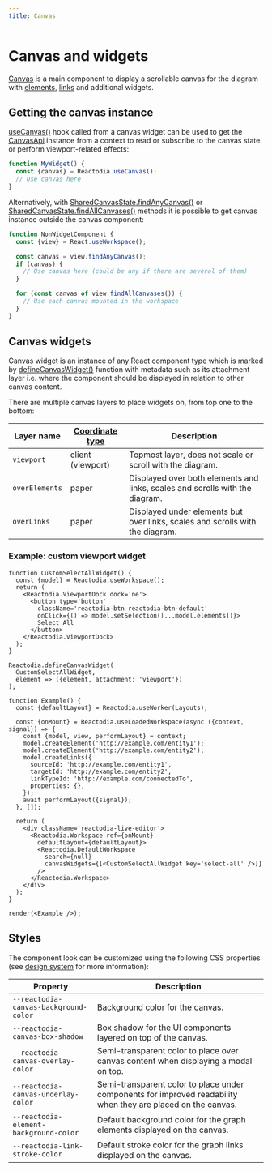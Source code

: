 ```yaml
---
title: Canvas
---
```


# Canvas and widgets

[Canvas](/docs/api/workspace/functions/Canvas) is a main component to display a scrollable canvas for the diagram with [elements](/docs/concepts/graph-model.md), [links](/docs/concepts/graph-model.md) and additional widgets.

## Getting the canvas instance

[useCanvas()](/docs/api/workspace/functions/useCanvas) hook called from a canvas widget can be used to get the [CanvasApi](/docs/api/workspace/interfaces/CanvasApi) instance from a context to read or subscribe to the canvas state or perform viewport-related effects:

```ts
function MyWidget() {
  const {canvas} = Reactodia.useCanvas();
  // Use canvas here
}
```

Alternatively, with [SharedCanvasState.findAnyCanvas()](/docs/api/workspace/classes/SharedCanvasState.md#findanycanvas) or [SharedCanvasState.findAllCanvases()](/docs/api/workspace/classes/SharedCanvasState.md#findallcanvases) methods it is possible to get canvas instance outside the canvas component:

```ts
function NonWidgetComponent {
  const {view} = React.useWorkspace();

  const canvas = view.findAnyCanvas();
  if (canvas) {
    // Use canvas here (could be any if there are several of them)
  }

  for (const canvas of view.findAllCanvases()) {
    // Use each canvas mounted in the workspace
  }
}
```

## Canvas widgets

Canvas widget is an instance of any React component type which is marked by [defineCanvasWidget()](/docs/api/workspace/functions/defineCanvasWidget) function with metadata such as its attachment layer i.e. where the component should be displayed in relation to other canvas content.

There are multiple canvas layers to place widgets on, from top one to the bottom:

| Layer name     | [Coordinate type](/docs/concepts/canvas-coordinates.md) | Description |
|----------------|-------------------|-------------|
| `viewport`     | client (viewport) | Topmost layer, does not scale or scroll with the diagram. |
| `overElements` | paper             | Displayed over both elements and links, scales and scrolls with the diagram. |
| `overLinks`    | paper             | Displayed under elements but over links, scales and scrolls with the diagram. |

### Example: custom viewport widget

```tsx live noInline
function CustomSelectAllWidget() {
  const {model} = Reactodia.useWorkspace();
  return (
    <Reactodia.ViewportDock dock='ne'>
      <button type='button'
        className='reactodia-btn reactodia-btn-default'
        onClick={() => model.setSelection([...model.elements])}>
        Select All
      </button>
    </Reactodia.ViewportDock>
  );
}

Reactodia.defineCanvasWidget(
  CustomSelectAllWidget,
  element => ({element, attachment: 'viewport'})
);

function Example() {
  const {defaultLayout} = Reactodia.useWorker(Layouts);

  const {onMount} = Reactodia.useLoadedWorkspace(async ({context, signal}) => {
    const {model, view, performLayout} = context;
    model.createElement('http://example.com/entity1');
    model.createElement('http://example.com/entity2');
    model.createLinks({
      sourceId: 'http://example.com/entity1',
      targetId: 'http://example.com/entity2',
      linkTypeId: 'http://example.com/connectedTo',
      properties: {},
    });
    await performLayout({signal});
  }, []);

  return (
    <div className='reactodia-live-editor'>
      <Reactodia.Workspace ref={onMount}
        defaultLayout={defaultLayout}>
        <Reactodia.DefaultWorkspace
          search={null}
          canvasWidgets={[<CustomSelectAllWidget key='select-all' />]}
        />
      </Reactodia.Workspace>
    </div>
  );
}

render(<Example />);
```

## Styles

The component look can be customized using the following CSS properties (see [design system](/docs/concepts/design-system.mdx) for more information):

| Property | Description |
|----------|-------------|
| `--reactodia-canvas-background-color` | Background color for the canvas. |
| `--reactodia-canvas-box-shadow` | Box shadow for the UI components layered on top of the canvas. |
| `--reactodia-canvas-overlay-color` | Semi-transparent color to place over canvas content when displaying a modal on top. |
| `--reactodia-canvas-underlay-color` | Semi-transparent color to place under components for improved readability when they are placed on the canvas. |
| `--reactodia-element-background-color` | Default background color for the graph elements displayed on the canvas. |
| `--reactodia-link-stroke-color` | Default stroke color for the graph links displayed on the canvas. |

